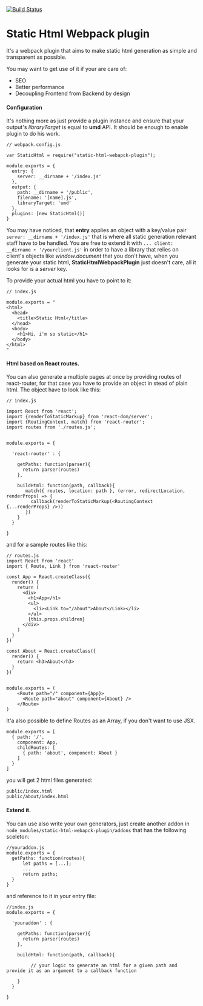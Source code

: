 [![Build Status](https://travis-ci.org/zavalit/StaticHtmlWebpackPlugin.svg)](http://travis-ci.org/zavalit/StaticHtmlWebpackPlugin)
# Static Html Webpack plugin

It's a webpack plugin that aims to make static html generation as simple and transparent as possible.

You may want to get use of it if your are care of:
- SEO
- Better performance
- Decoupling Frontend from Backend by design

#### Configuration
It's nothing more as just provide a plugin instance and ensure that your output's *libraryTarget*
is equal to **umd** API. It should be enough to enable plugin to do his work.

```
// webpack.config.js

var StaticHtml = require("static-html-webapck-plugin");

module.exports = {
  entry: {
    server: __dirname + '/index.js'
  },
  output: {
    path: __dirname + '/public',
    filename: '[name].js',
    libraryTarget: 'umd'
  },
  plugins: [new StaticHtml()]
}

```
You may have noticed, that **entry** applies an object with a key/value pair ```server: __dirname + '/index.js'``` that is where all static generation relevant staff have to be handled. You are free to extend it with ```... client: __dirname + '/yourclient.js'``` in order to have a library that relies on client's objects like *window.document* that you don't have, when you generate your static html, **StaticHtmlWebpackPlugin** just doesn't care, all it looks for is a *server* key.

To provide your actual html you have to point to it:
```
// index.js

module.exports = "
<html>
  <head>
    <title>Static Html</title>
  </head>
  <body>
    <h1>Hi, i'm so static</h1>
  </body>
</html>
"

```

#### Html based on React routes.

You can also generate a multiple pages at once by providing routes of react-router, for that case you have to provide an object in stead of plain html. The object have to look like this:

```
// index.js

import React from 'react';
import {renderToStaticMarkup} from 'react-dom/server';
import {RoutingContext, match} from 'react-router';
import routes from './routes.js';


module.exports = {

  'react-router' : {

    getPaths: function(parser){
      return parser(routes)
    },

    buildHtml: function(path, callback){
       match({ routes, location: path }, (error, redirectLocation, renderProps) => {
         callback(renderToStaticMarkup(<RoutingContext {...renderProps} />))
       })
    }
  }

}

```
and for a sample routes like this:
```
// routes.js
import React from 'react'
import { Route, Link } from 'react-router'

const App = React.createClass({
  render() {
    return (
      <div>
        <h1>App</h1>
        <ul>
          <li><Link to="/about">About</Link></li>
        </ul>
        {this.props.children}
      </div>
    )
  }
})

const About = React.createClass({
  render() {
    return <h3>About</h3>
  }
})


module.exports = (
    <Route path="/" component={App}>
      <Route path="about" component={About} />
    </Route>
)

```

It'a also possible to define Routes as an Array, if you don't want to use JSX.

```
module.exports = [
  { path: '/',
    component: App,
    childRoutes: [
      { path: 'about', component: About }
    ]
  }
]
```

you will get 2 html files generated:
```
public/index.html
public/about/index.html
```


#### Extend it.

You can use also write your own generators, just create another addon in ```node_modules/static-html-webapck-plugin/addons``` that has the following sceleton:

```
//youraddon.js
module.exports = {
  getPaths: function(routes){
      let paths = [...];
      ...
      return paths;
  }
}
```

and reference to it in your entry file:
```
//index.js
module.exports = {

  'youraddon' : {

    getPaths: function(parser){
      return parser(routes)
    },

    buildHtml: function(path, callback){

         // your logic to generate an html for a given path and provide it as an argument to a callback function

    }
  }

}

```
